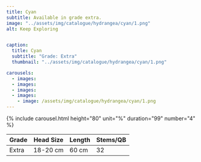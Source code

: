 ```yaml
---
title: Cyan
subtitle: Available in grade extra.
image: "../assets/img/catalogue/hydrangea/cyan/1.png"
alt: Keep Exploring


caption: 
  title: Cyan
  subtitle: "Grade: Extra"
  thumbnail: "../assets/img/catalogue/hydrangea/cyan/1.png"

carousels:
  - images: 
  - images: 
  - images:
  - images:  
    - image: /assets/img/catalogue/hydrangea/cyan/1.png
---
```


{% include carousel.html height="80" unit="%" duration="99" number="4" %}

| Grade | Head Size | Length | Stems/QB |
|-------|-----------|--------|----------|
| Extra |  18-20 cm | 60 cm  |    32    |